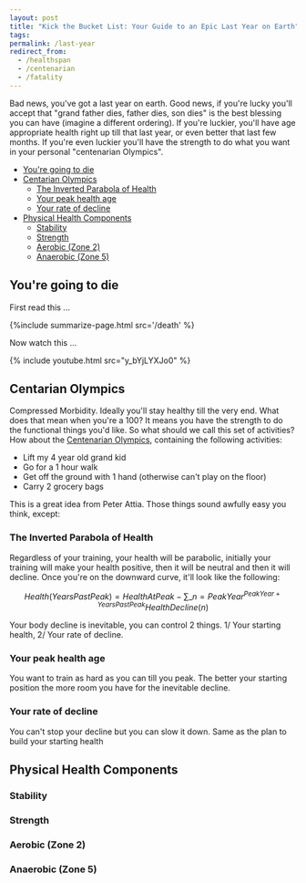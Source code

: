```yaml
---
layout: post
title: "Kick the Bucket List: Your Guide to an Epic Last Year on Earth"
tags:
permalink: /last-year
redirect_from:
  - /healthspan
  - /centenarian
  - /fatality
---
```


Bad news, you've got a last year on earth. Good news, if you're lucky you'll accept that "grand father dies, father dies, son dies" is the best blessing you can have (imagine a different ordering). If you're luckier, you'll have age appropriate health right up till that last year, or even better that last few months. If you're even luckier you'll have the strength to do what you want in your personal "centenarian Olympics".

<!-- prettier-ignore-start -->
<!-- vim-markdown-toc GFM -->

- [You're going to die](#youre-going-to-die)
- [Centarian Olympics](#centarian-olympics)
    - [The Inverted Parabola of Health](#the-inverted-parabola-of-health)
    - [Your peak health age](#your-peak-health-age)
    - [Your rate of decline](#your-rate-of-decline)
- [Physical Health Components](#physical-health-components)
    - [Stability](#stability)
    - [Strength](#strength)
    - [Aerobic (Zone 2)](#aerobic-zone-2)
    - [Anaerobic (Zone 5)](#anaerobic-zone-5)

<!-- vim-markdown-toc -->
<!-- prettier-ignore-end -->

## You're going to die

First read this ...

{%include summarize-page.html src='/death' %}

Now watch this ...

{% include youtube.html src="y_bYjLYXJo0" %}

## Centarian Olympics

Compressed Morbidity. Ideally you'll stay healthy till the very end. What does that mean when you're a 100? It means you have the strength to do the functional things you'd like. So what should we call this set of activities? How about the [Centenarian Olympics](https://peterattiamd.com/how-to-train-for-the-centenarian-olympics/), containing the following activities:

- Lift my 4 year old grand kid
- Go for a 1 hour walk
- Get off the ground with 1 hand (otherwise can't play on the floor)
- Carry 2 grocery bags

This is a great idea from Peter Attia. Those things sound awfully easy you think, except:

### The Inverted Parabola of Health

Regardless of your training, your health will be parabolic, initially your training will make your health positive, then it will be neutral and then it will decline. Once you're on the downward curve, it'll look like the following:

$$ Health(YearsPastPeak) = HealthAtPeak - \sum\_{n=PeakYear}^{PeakYear+YearsPastPeak} HealthDecline(n)$$

Your body decline is inevitable, you can control 2 things. 1/ Your starting health, 2/ Your rate of decline.

### Your peak health age

You want to train as hard as you can till you peak. The better your starting position the more room you have for the inevitable decline.

### Your rate of decline

You can't stop your decline but you can slow it down. Same as the plan to build your starting health

## Physical Health Components

### Stability

### Strength

### Aerobic (Zone 2)

### Anaerobic (Zone 5)
